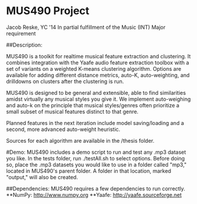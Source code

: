 # MUS490 Project
Jacob Reske, YC '14 
In partial fulfillment of the Music (INT) Major requirement

##Description:

MUS490 is a toolkit for realtime musical feature extraction and clustering.
It combines integration with the Yaafe audio feature extraction toolbox with a set of variants on a weighted K-means clustering algorithm. Options are available for adding different distance metrics, auto-K, auto-weighting, and drilldowns on clusters after the clustering is run.

MUS490 is designed to be general and extensible, able to find similarities amidst virtually any musical styles you give it. We implement auto-weighing and auto-k on the principle that musical styles/genres often prioritize a small subset of musical features distinct to that genre. 

Planned features in the next iteration include model saving/loading and a second, more advanced auto-weight heuristic.

Sources for each algorithm are available in the /thesis folder.

#Demo:
MUS490 includes a demo script to run and test any .mp3 dataset you like. In the tests folder, run ./testAll.sh to select options. Before doing so, place the .mp3 datasets you would like to use in a folder called "mp3," located in MUS490's parent folder. A folder in that location, marked "output," will also be created.


##Dependencies:
MUS490 requires a few dependencies to run correctly.
**NumPy:
http://www.numpy.org
**Yaafe:
http://yaafe.sourceforge.net